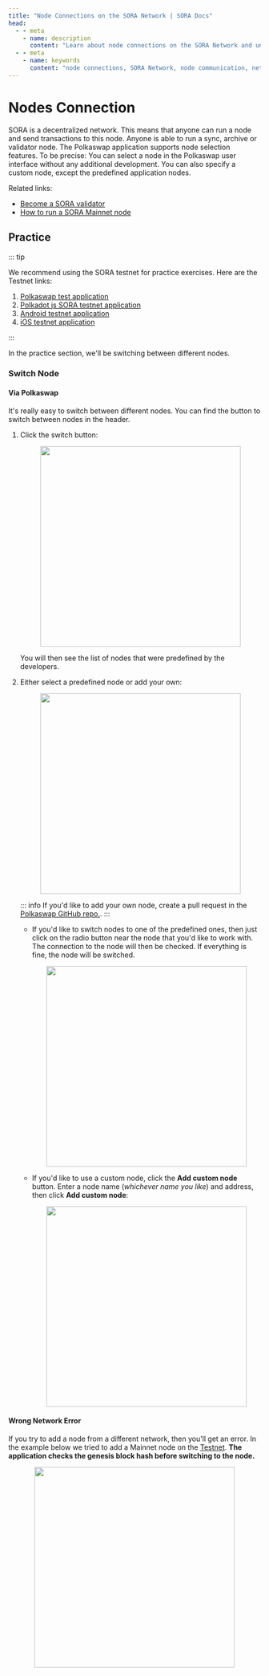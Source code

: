```yaml
---
title: "Node Connections on the SORA Network | SORA Docs"
head:
  - - meta
    - name: description
      content: "Learn about node connections on the SORA Network and understand how nodes communicate and interact with each other. Discover the importance of node connections in maintaining network stability, security, and consensus, and explore the different types of node connections within the SORA ecosystem."
  - - meta
    - name: keywords
      content: "node connections, SORA Network, node communication, network stability, network security, network consensus, SORA ecosystem"
---
```


# Nodes Connection

SORA is a decentralized network. This means that anyone can run a node and send transactions to this node. Anyone is able to run a sync, archive or validator node. The Polkaswap application supports node selection features. To be precise: You can select a node in the Polkaswap user interface without any additional development. You can also specify a custom node, except the predefined application nodes.

Related links:

- [Become a SORA validator](https://wiki.sora.org/become-a-sora-validator)
- [How to run a SORA Mainnet node](https://medium.com/sora-xor/how-to-run-a-sora-testnet-node-a4d42a9de1af?source=user_profile---------11----------------------------)

## Practice

::: tip

We recommend using the SORA testnet for practice exercises. Here are the Testnet links:

1. [Polkaswap test application](https://test.polkaswap.io/)
2. [Polkadot js SORA testnet application](https://polkadot.js.org/apps/?rpc=wss%3A%2F%2Fws.stage.sora2.soramitsu.co.jp#/explorer)
3. [Android testnet application](https://play.google.com/store/apps/details?id=jp.co.soramitsu.sora.communitytesting&hl=en&gl=US)
4. [iOS testnet application](https://testflight.apple.com/join/670hF438)

:::

In the practice section, we'll be switching between different nodes.

### Switch Node

#### Via Polkaswap

It's really easy to switch between different nodes. You can find the button to switch between nodes in the header.

1. Click the switch button:

   <center><img src="/.gitbook/assets/nodes-switch.png" width="400"></center>

   You will then see the list of nodes that were predefined by the developers.

2. Either select a predefined node or add your own:

   <center><img src="/.gitbook/assets/nodes-select.png" width="400"></center>

   ::: info
   If you'd like to add your own node, create a pull request in the [Polkaswap GitHub repo.](https://github.com/sora-xor/polkaswap-exchange-web).
   :::

   - If you'd like to switch nodes to one of the predefined ones, then just click on the radio button near the node that you'd like to work with. The connection to the node will then be checked. If everything is fine, the node will be switched.

       <center><img src="/.gitbook/assets/nodes-select-predefined.png" width="400"></center>

   - If you'd like to use a custom node, click the **Add custom node** button. Enter a node name (_whichever name you like_) and address, then click **Add custom node**:

       <center><img src="/.gitbook/assets/nodes-select-custom.png" width="400"></center>

#### Wrong Network Error

If you try to add a node from a different network, then you'll get an error. In the example below we tried to add a Mainnet node on the [Testnet](https://test.polkaswap.io/#/swap). **The application checks the genesis block hash before switching to the node.**

<center><img src="/.gitbook/assets/nodes-wrong-network-error.png" width="400"></center>
